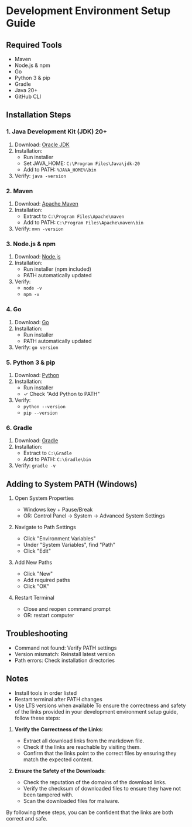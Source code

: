 # Development Environment Setup Guide

## Required Tools
- Maven
- Node.js & npm
- Go
- Python 3 & pip
- Gradle
- Java 20+
- GitHub CLI

## Installation Steps

### 1. Java Development Kit (JDK) 20+
1. Download: [Oracle JDK](https://www.oracle.com/java/technologies/downloads/)
2. Installation:
   - Run installer
   - Set JAVA_HOME: `C:\Program Files\Java\jdk-20`
   - Add to PATH: `%JAVA_HOME%\bin`
3. Verify: `java -version`

### 2. Maven
1. Download: [Apache Maven](https://maven.apache.org/download.cgi)
2. Installation:
   - Extract to `C:\Program Files\Apache\maven`
   - Add to PATH: `C:\Program Files\Apache\maven\bin`
3. Verify: `mvn -version`

### 3. Node.js & npm
1. Download: [Node.js](https://nodejs.org/)
2. Installation:
   - Run installer (npm included)
   - PATH automatically updated
3. Verify: 
   - `node -v`
   - `npm -v`

### 4. Go
1. Download: [Go](https://golang.org/dl/)
2. Installation:
   - Run installer
   - PATH automatically updated
3. Verify: `go version`

### 5. Python 3 & pip
1. Download: [Python](https://www.python.org/downloads/)
2. Installation:
   - Run installer
   - ✓ Check "Add Python to PATH"
3. Verify:
   - `python --version`
   - `pip --version`

### 6. Gradle
1. Download: [Gradle](https://gradle.org/install/)
2. Installation:
   - Extract to `C:\Gradle`
   - Add to PATH: `C:\Gradle\bin`
3. Verify: `gradle -v`

## Adding to System PATH (Windows)

1. Open System Properties
   - Windows key + Pause/Break
   - OR: Control Panel → System → Advanced System Settings

2. Navigate to Path Settings
   - Click "Environment Variables"
   - Under "System Variables", find "Path"
   - Click "Edit"

3. Add New Paths
   - Click "New"
   - Add required paths
   - Click "OK"

4. Restart Terminal
   - Close and reopen command prompt
   - OR: restart computer

## Troubleshooting

- Command not found: Verify PATH settings
- Version mismatch: Reinstall latest version
- Path errors: Check installation directories

## Notes
- Install tools in order listed
- Restart terminal after PATH changes
- Use LTS versions when available
To ensure the correctness and safety of the links provided in your development environment setup guide, follow these steps:

1. **Verify the Correctness of the Links**:
   - Extract all download links from the markdown file.
   - Check if the links are reachable by visiting them.
   - Confirm that the links point to the correct files by ensuring they match the expected content.

2. **Ensure the Safety of the Downloads**:
   - Check the reputation of the domains of the download links.
   - Verify the checksum of downloaded files to ensure they have not been tampered with.
   - Scan the downloaded files for malware.

By following these steps, you can be confident that the links are both correct and safe.